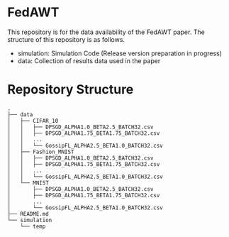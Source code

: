 # FedAWT
This repository is for the data availability of the FedAWT paper.
The structure of this repository is as follows.
- simulation: Simulation Code (Release version preparation in progress)
- data: Collection of results data used in the paper

# Repository Structure
```
.
├── data
│   ├── CIFAR_10
│   │   ├── DPSGD_ALPHA1.0_BETA2.5_BATCH32.csv
│   │   ├── DPSGD_ALPHA1.75_BETA1.75_BATCH32.csv
│   │   ...
│   │   └── GossipFL_ALPHA2.5_BETA1.0_BATCH32.csv
│   ├── Fashion_MNIST
│   │   ├── DPSGD_ALPHA1.0_BETA2.5_BATCH32.csv
│   │   ├── DPSGD_ALPHA1.75_BETA1.75_BATCH32.csv
│   │   ...
│   │   └── GossipFL_ALPHA2.5_BETA1.0_BATCH32.csv
│   └── MNIST
│       ├── DPSGD_ALPHA1.0_BETA2.5_BATCH32.csv
│       ├── DPSGD_ALPHA1.75_BETA1.75_BATCH32.csv
│       ...
│       └── GossipFL_ALPHA2.5_BETA1.0_BATCH32.csv
├── README.md
└── simulation
    └── temp
```